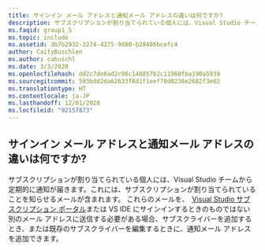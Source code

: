 ```yaml
---
title: サインイン メール アドレスと通知メール アドレスの違いは何ですか?
description: サブスクリプションが割り当てられている個人には、Visual Studio チームから定期的に通知が届きます。これには、...メールが含まれます
ms.faqid: group1_5
ms.topic: include
ms.assetid: 3b7b2932-3274-4275-9d80-b28406bcefc4
author: CaityBuschlen
ms.author: cabuschl
ms.date: 3/3/2020
ms.openlocfilehash: dd2c7de8ad2c96c148857b2c11960fba190a5939
ms.sourcegitcommit: 593bdd2da62633f8d1f1eef70d0238e2682f3e02
ms.translationtype: HT
ms.contentlocale: ja-JP
ms.lasthandoff: 12/01/2020
ms.locfileid: "92157873"
---
```

## <a name="what-is-the-difference-between-a-sign-in-email-address-and-a-notification-email-address"></a>サインイン メール アドレスと通知メール アドレスの違いは何ですか?

サブスクリプションが割り当てられている個人には、Visual Studio チームから定期的に通知が届きます。これには、サブスクリプションが割り当てられていることを知らせるメールが含まれます。 これらのメールを、  [Visual Studio サブスクリプション ポータル](https://my.visualstudio.com/)または VS IDE にサインインするときのものではない別のメール アドレスに送信する必要がある場合、サブスクライバーを追加するとき、または既存のサブスクライバーを編集するときに、通知メール アドレスを追加できます。
